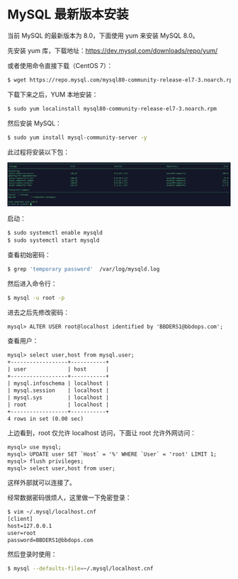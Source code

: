 # MySQL 最新版本安装

当前 MySQL 的最新版本为 8.0，下面使用 yum 来安装 MySQL 8.0。

先安装 yum 库，下载地址：https://dev.mysql.com/downloads/repo/yum/

或者使用命令直接下载（CentOS 7）：

```bash
$ wget https://repo.mysql.com/mysql80-community-release-el7-3.noarch.rpm
```

下载下来之后，YUM 本地安装：

```bash
$ sudo yum localinstall mysql80-community-release-el7-3.noarch.rpm
```

然后安装 MySQL：

```bash
$ sudo yum install mysql-community-server -y
```

此过程将安装以下包：

![image-20200513110643194](../../resource/image-20200513110643194.png)

启动：

```bash
$ sudo systemctl enable mysqld
$ sudo systemctl start mysqld
```

查看初始密码：

```bash
$ grep 'temporary password'  /var/log/mysqld.log
```

然后进入命令行：

```bash
$ mysql -u root -p
```

进去之后先修改密码：

````mysql
mysql> ALTER USER root@localhost identified by 'BBDERS1@bbdops.com';
````

查看用户：

```mysql
mysql> select user,host from mysql.user;
+------------------+-----------+
| user             | host      |
+------------------+-----------+
| mysql.infoschema | localhost |
| mysql.session    | localhost |
| mysql.sys        | localhost |
| root             | localhost |
+------------------+-----------+
4 rows in set (0.00 sec)
```

上边看到，root 仅允许 localhost 访问，下面让 root 允许外网访问：

```mysql
mysql> use mysql;
mysql> UPDATE user SET `Host` = '%' WHERE `User` = 'root' LIMIT 1;
mysql> flush privileges;
mysql> select user,host from user;
```

这样外部就可以连接了。

经常数据密码很烦人，这里做一下免密登录：

```
$ vim ~/.mysql/localhost.cnf
[client]
host=127.0.0.1
user=root
password=BBDERS1@bbdops.com
```

然后登录时使用：

```bash
$ mysql --defaults-file=~/.mysql/localhost.cnf
```







